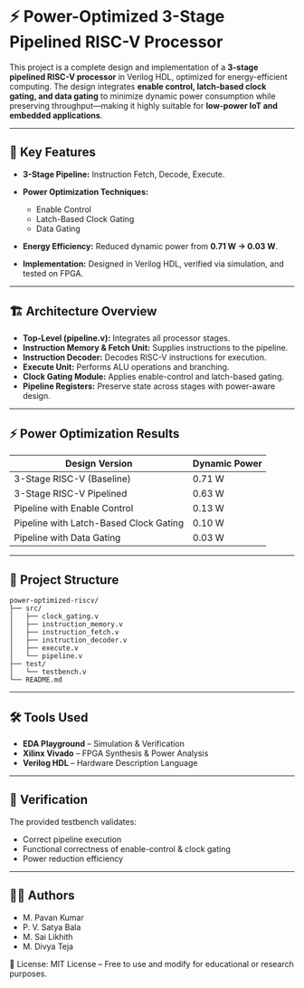 # ⚡ Power-Optimized 3-Stage Pipelined RISC-V Processor

This project is a complete design and implementation of a **3-stage pipelined RISC-V processor** in Verilog HDL, optimized for energy-efficient computing.
The design integrates **enable control, latch-based clock gating, and data gating** to minimize dynamic power consumption while preserving throughput—making it highly suitable for **low-power IoT and embedded applications**.

---

## 🚀 Key Features

* **3-Stage Pipeline:** Instruction Fetch, Decode, Execute.
* **Power Optimization Techniques:**

  * Enable Control
  * Latch-Based Clock Gating
  * Data Gating
* **Energy Efficiency:** Reduced dynamic power from **0.71 W → 0.03 W**.
* **Implementation:** Designed in Verilog HDL, verified via simulation, and tested on FPGA.

---

## 🏗️ Architecture Overview

* **Top-Level (pipeline.v):** Integrates all processor stages.
* **Instruction Memory & Fetch Unit:** Supplies instructions to the pipeline.
* **Instruction Decoder:** Decodes RISC-V instructions for execution.
* **Execute Unit:** Performs ALU operations and branching.
* **Clock Gating Module:** Applies enable-control and latch-based gating.
* **Pipeline Registers:** Preserve state across stages with power-aware design.

---

## ⚡ Power Optimization Results

| Design Version                         | Dynamic Power |
| -------------------------------------- | ------------- |
| 3-Stage RISC-V (Baseline)              | 0.71 W        |
| 3-Stage RISC-V Pipelined               | 0.63 W        |
| Pipeline with Enable Control           | 0.13 W        |
| Pipeline with Latch-Based Clock Gating | 0.10 W        |
| Pipeline with Data Gating              | 0.03 W        |

---

## 📁 Project Structure

```
power-optimized-riscv/
├── src/
│   ├── clock_gating.v
│   ├── instruction_memory.v
│   ├── instruction_fetch.v
│   ├── instruction_decoder.v
│   ├── execute.v
│   └── pipeline.v
├── test/
│   └── testbench.v
└── README.md
```

---

## 🛠 Tools Used

* **EDA Playground** – Simulation & Verification
* **Xilinx Vivado** – FPGA Synthesis & Power Analysis
* **Verilog HDL** – Hardware Description Language

---

## 🧪 Verification

The provided testbench validates:

* Correct pipeline execution
* Functional correctness of enable-control & clock gating
* Power reduction efficiency

---

## 👨‍💻 Authors

* M. Pavan Kumar
* P. V. Satya Bala
* M. Sai Likhith
* M. Divya Teja

📜 License: MIT License – Free to use and modify for educational or research purposes.
